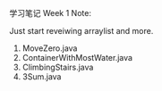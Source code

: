 学习笔记
Week 1 Note: 

Just start reveiwing arraylist and more. 

1. MoveZero.java
2. ContainerWithMostWater.java
3. ClimbingStairs.java
4. 3Sum.java
